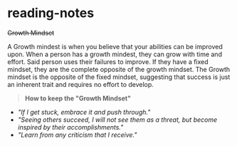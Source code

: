 # reading-notes
~~Growth Mindset~~

A Growth mindest is when you believe that your abilities can be improved upon. When a person has a growth mindest, they can grow with time and effort. Said person uses their failures to improve. If they have a fixed mindset, they are the complete opposite of the growth mindset. The Growth mindset is the opposite of the fixed mindset, suggesting that success is just an inherent trait and requires no effort to develop.


> **How to keep the "Growth Mindset"**

  - *"If I get stuck, embrace it and push through."*
  - *"Seeing others succeed, I will not see them as a threat, but become inspired by their accomplishments."*
  - *"Learn from any criticism that I receive."*
